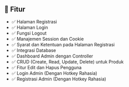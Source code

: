 ## 🔧 Fitur

- ✅ Halaman Registrasi
- ✅ Halaman Login
- ✅ Fungsi Logout
- ✅ Manajemen Session dan Cookie
- ✅ Syarat dan Ketentuan pada Halaman Registrasi
- ✅ Integrasi Database
- ✅ Dashboard Admin dengan Controller
- ✅ CRUD (Create, Read, Update, Delete) untuk Produk
- ✅ Fitur Edit dan Hapus Pengguna
- ✅ Login Admin (Dengan Hotkey Rahasia)
- ✅ Registrasi Admin (Dengan Hotkey Rahasia)
